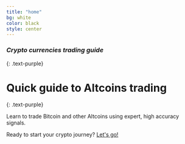 ```yaml
---
title: "home"
bg: white
color: black
style: center
---
```


### *Crypto currencies trading guide*
{: .text-purple}

<span class="fa-stack subtlecircle" style="font-size:100px; background:rgba(255,166,0,0.1)">
  <i class="fa fa-circle fa-stack-2x text-white"></i>
  <i class="fa fa-btc fa-stack-1x text-orange"></i>
</span>

# Quick guide to Altcoins trading
{: .text-purple}


Learn to trade Bitcoin and other Altcoins using expert, high accuracy signals.

Ready to start your crypto journey? [Let's go!](https://github.com/maxi7587/CryptoTraderTutorial)

<!-- <span id="forkongithub">
  <a href="{{ site.source_link }}" class="bg-blue">
    Fork me on GitHub
  </a>
</span> -->
